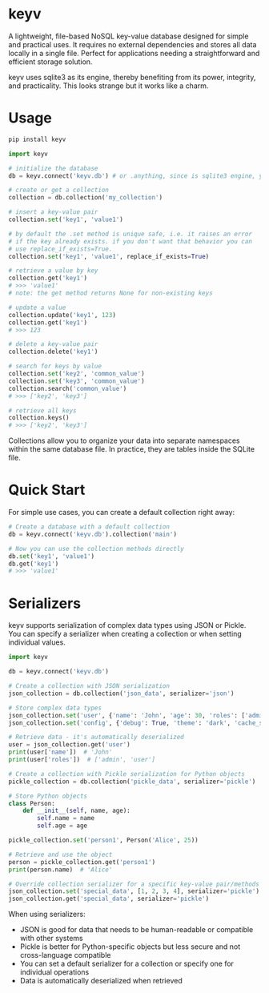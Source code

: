 # keyv

A lightweight, file-based NoSQL key-value database designed for simple and practical uses. It requires no external dependencies and stores all data locally in a single file. Perfect for applications needing a straightforward and efficient storage solution.

keyv uses sqlite3 as its engine, thereby benefiting from its power, integrity, and practicality. This looks strange but it works like a charm.

# Usage

```bash
pip install keyv
```

```python
import keyv

# initialize the database
db = keyv.connect('keyv.db') # or .anything, since is sqlite3 engine, you can choose any

# create or get a collection
collection = db.collection('my_collection')

# insert a key-value pair
collection.set('key1', 'value1')

# by default the .set method is unique safe, i.e. it raises an error
# if the key already exists. if you don't want that behavior you can
# use replace_if_exists=True.
collection.set('key1', 'value1', replace_if_exists=True)

# retrieve a value by key
collection.get('key1')
# >>> 'value1'
# note: the get method returns None for non-existing keys

# update a value
collection.update('key1', 123)
collection.get('key1')
# >>> 123

# delete a key-value pair
collection.delete('key1')

# search for keys by value
collection.set('key2', 'common_value')
collection.set('key3', 'common_value')
collection.search('common_value')
# >>> ['key2', 'key3']

# retrieve all keys
collection.keys()
# >>> ['key2', 'key3']
```

Collections allow you to organize your data into separate namespaces within the same database file.
In practice, they are tables inside the SQLite file.

# Quick Start

For simple use cases, you can create a default collection right away:

```python
# Create a database with a default collection
db = keyv.connect('keyv.db').collection('main')

# Now you can use the collection methods directly
db.set('key1', 'value1')
db.get('key1')
# >>> 'value1'
```

# Serializers

keyv supports serialization of complex data types using JSON or Pickle. You can specify a serializer when creating a collection or when setting individual values.

```python
import keyv

db = keyv.connect('keyv.db')

# Create a collection with JSON serialization
json_collection = db.collection('json_data', serializer='json')

# Store complex data types
json_collection.set('user', {'name': 'John', 'age': 30, 'roles': ['admin', 'user']})
json_collection.set('config', {'debug': True, 'theme': 'dark', 'cache_size': 1024})

# Retrieve data - it's automatically deserialized
user = json_collection.get('user')
print(user['name'])  # 'John'
print(user['roles'])  # ['admin', 'user']

# Create a collection with Pickle serialization for Python objects
pickle_collection = db.collection('pickle_data', serializer='pickle')

# Store Python objects
class Person:
    def __init__(self, name, age):
        self.name = name
        self.age = age

pickle_collection.set('person1', Person('Alice', 25))

# Retrieve and use the object
person = pickle_collection.get('person1')
print(person.name)  # 'Alice'

# Override collection serializer for a specific key-value pair/methods
json_collection.set('special_data', [1, 2, 3, 4], serializer='pickle')
json_collection.get('special_data', serializer='pickle')
```

When using serializers:
- JSON is good for data that needs to be human-readable or compatible with other systems
- Pickle is better for Python-specific objects but less secure and not cross-language compatible
- You can set a default serializer for a collection or specify one for individual operations
- Data is automatically deserialized when retrieved
